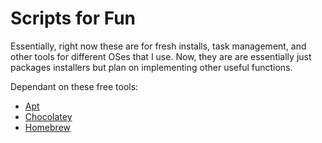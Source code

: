 # Scripts for Fun

Essentially, right now these are for fresh installs, task management, and other tools for different OSes that I use. Now, they are are essentially just packages installers but plan on implementing other useful functions.

Dependant on these free tools:

  - [Apt](https://packages.ubuntu.com/)
  - [Chocolatey](https://chocolatey.org/)
  - [Homebrew](https://brew.sh/)
